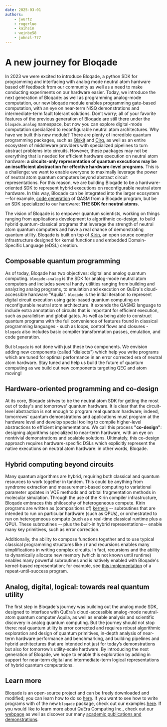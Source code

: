 ```yaml
---
date: 2025-03-01
authors:
    - jwurtz
    - rogerluo
    - kaihsin
    - weinbe58
    - johnzl-777
---
```

# A new journey for Bloqade

In 2023 we were excited to introduce Bloqade, a python SDK for programming and interfacing with analog mode neutral atom hardware based off feedback from our community as well as a need to make conducting experiments on our hardware easier. Today, we introduce the next generation of Bloqade: as well as programming analog-mode computation, our new bloqade module enables programming gate-based computation, with an eye on near-term NISQ demonstrations and intermediate-term fault tolerant solutions. Don’t worry; all of your favorite features of the previous generation of Bloqade are still there under the `bloqade.analog` namespace, but now you can explore digital-mode computation specialized to reconfigurable neutral atom architectures.
Why have we built this new module? There are plenty of incredible quantum programming packages, such as [Qiskit]( https://www.ibm.com/quantum/qiskit) and [Cirq]( https://quantumai.google/cirq), as well as an entire ecosystem of middleware providers with specialized pipelines to turn abstract problems into circuits. However, these packages may not be everything that is needed for efficient hardware execution on neutral atom hardware: **a circuits-only representation of quantum executions may be an insufficient abstraction for effective hardware-level programs**. This is a challenge: we want to enable everyone to maximally leverage the power of neutral atom quantum computers beyond abstract circuit representations. For this reason, we are building Bloqade to be a hardware-oriented SDK to represent hybrid executions on reconfigurable neutral atom hardware. In this way, Bloqade can be integrated into the larger ecosystem—for example, [code generation](https://en.wikipedia.org/wiki/Code_generation_(compiler)) of QASM from a Bloqade program, but be an SDK specialized to our hardware: **THE SDK for neutral atoms**.

The vision of Bloqade is to empower quantum scientists, working on things ranging from applications development to algorithmic co-design, to build hybrid quantum-classical programs that leverage the strength of neutral atom quantum computers and have a real chance of demonstrating quantum utility. Bloqade is built on top of [Kirin](https://github.com/QuEraComputing/kirin), an open source compiler infrastructure designed for kernel functions and embedded Domain-Specific Language (eDSL) creation.

## Composable quantum programming

As of today, Bloqade has two objectives: digital and analog quantum computing. `bloqade-analog` is the SDK for analog-mode neutral atom computers and includes several handy utilities ranging from building and analyzing analog programs, to emulation and execution on QuEra's cloud-accessible hardware "Aquila". `bloqade` is the initial iteration to represent digital circuit execution using gate-based quantum computing on reconfigurable neutral atom architecture. It extends the QASM2 language to include extra annotation of circuits that is important for efficient execution, such as parallelism and global gates. As well as being able to construct quantum programs with the full convenience of features found in classical programming languages - such as loops, control flows and closures - `bloqade` also includes basic compiler transformation passes, emulation, and code generation.

But `bloqade` is not done with just these two components. We envision adding new components (called "dialects") which help you write programs which are tuned for optimal performance in an error corrected era of neutral atom hardware. Stay tuned and help us build the future of quantum computing as we build out new components targeting QEC and atom moving!


## Hardware-oriented programming and co-design

At its core, Bloqade strives to be the neutral atom SDK for getting the most out of today's and tomorrows' quantum hardware. It is clear that the circuit-level abstraction is not enough to program real quantum hardware; indeed, tomorrows' quantum demonstrations and applications must program at the hardware level and develop special tooling to compile higher-level abstractions to efficient implementations. We call this process **"co-design"**: designing algorithms specialized to near-term hardware, with an eye on nontrivial demonstrations and scalable solutions. Ultimately, this co-design approach requires hardware-specific DSLs which explicitly represent the native executions on neutral atom hardware: in other words, Bloqade.


## Hybrid computing beyond circuits

Many quantum algorithms are hybrid, requiring both classical and quantum resources to work together in tandem. This could be anything from syndrome extraction and measurement-based computing to variational parameter updates in VQE methods and orbital fragmentation methods in molecular simulation. Through the use of the Kirin compiler infrastructure, Bloqade embraces this philosophy of heterogeneous compute. Kirin programs are written as (compositions of) [kernels](https://en.wikipedia.org/wiki/Compute_kernel) -- subroutines that are intended to run on particular hardware (such as QPUs), or orchestrated to run on heterogeneous compute (such as a real-time classical runtime plus a QPU). These subroutines -- plus the built-in hybrid representations-- enable many key primitives, such as error correction.

Additionally, the ability to compose functions together and to use typical classical programming structures like `if` and recursions enables many simplifications in writing complex circuits. In fact, recursions and the ability to dynamically allocate new memory (which is not known until runtime) enables many powerful subroutines and is natively enabled with Bloqade's kernel-based representation; for example, see [this implementation](../../../digital/examples/qasm2/repeat_until_success.py) of a repeat-until-success program.

## Analog, digital, logical: towards real quantum utility

The first step in Bloqade's journey was building out the analog mode SDK, designed to interface with QuEra’s cloud-accessible analog-mode neutral-atom quantum computer Aquila, as well as enable analysis and scientific discovery in analog quantum computing. But the journey should not stop there: real quantum utility is error corrected and requires robust algorithmic exploration and design of quantum primitives, in-depth analysis of near-term hardware performance and benchmarking, and building pipelines and hybrid architectures that are intended not just for today’s demonstrations but also for tomorrow’s utility-scale hardware. By introducing the next generation of Bloqade, we hope to enable this exploration by adding in support for near-term digital and intermediate-term logical representations of hybrid quantum computations.

## Learn more

Bloqade is an open-source project and can be freely downloaded and modified; you can learn how to do so [here](../../../install.md). If you want to see how to write programs with of the new `bloqade` package, check out our examples [here](../../../digital/index.md). If you would like to learn more about QuEra Computing Inc., check out our [webpage](https://quera.com) as well as discover our many [academic publications and demonstrations](https://www.quera.com/news#publications).
